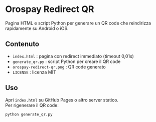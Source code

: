 # Orospay Redirect QR

Pagina HTML e script Python per generare un QR code che reindirizza rapidamente su Android o iOS.

## Contenuto

- `index.html` : pagina con redirect immediato (timeout 0,01s)
- `generate_qr.py` : script Python per creare il QR code
- `orospay-redirect-qr.png` : QR code generato
- `LICENSE` : licenza MIT

## Uso

Apri `index.html` su GitHub Pages o altro server statico.  
Per rigenerare il QR code:
```bash
python generate_qr.py
